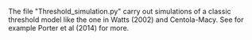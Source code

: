 The file "Threshold_simulation.py" carry out simulations of a classic threshold model like the one in Watts (2002) and Centola-Macy. See for example Porter et al (2014) for more.
